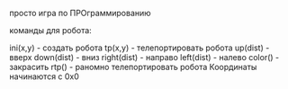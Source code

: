 просто игра по ПРОграммированию

команды для робота:

ini(x,y) - создать робота
tp(x,y) - телепортировать робота
up(dist) - вверх
down(dist) - вниз
right(dist) - направо
left(dist) - налево
color() - закрасить
rtp() - раномно телепортировать робота
Координаты начинаются с 0х0

